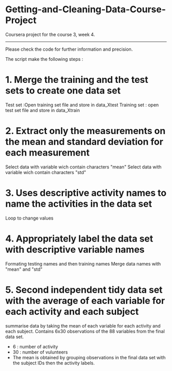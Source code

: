 # Getting-and-Cleaning-Data-Course-Project
Coursera project for the course 3, week 4.

-----------
Please check the code for further information and precision.


The script make the following steps :

# 1. Merge the training and the test sets to create one data set
Test set :Open training set file and store in data_Xtest
Training set : open test set file and store in data_Xtrain

# 2. Extract only the measurements on the mean and standard deviation for each measurement
Select data with variable wich contain characters "mean"
Select data with variable wich contain characters "std"

# 3. Uses descriptive activity names to name the activities in the data set
Loop to change values

# 4. Appropriately label the data set with descriptive variable names
Formating testing names and then training names
Merge data names with "mean" and "std"

# 5. Second independent tidy data set with the average of each variable for each activity and each subject
summarise data by taking the mean of each variable for each activity and each subject. Contains 6x30 observations of the 88 variables from the final data set.
  + 6 : number of activity
  + 30 : number of vulunteers
  + The mean is obtained by grouping observations in the final data set with the subject IDs then the activity labels.